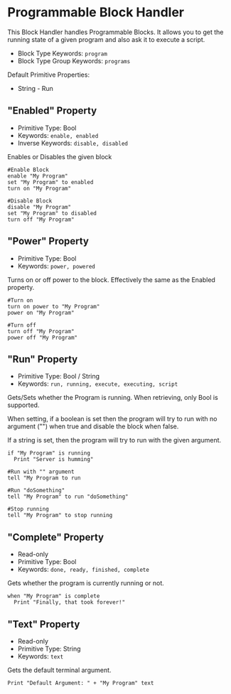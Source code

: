 ﻿# Programmable Block Handler
This Block Handler handles Programmable Blocks.  It allows you to get the running state of a given program and also ask it to execute a script.

* Block Type Keywords: ```program```
* Block Type Group Keywords: ```programs```

Default Primitive Properties:
* String - Run

## "Enabled" Property
* Primitive Type: Bool
* Keywords: ```enable, enabled```
* Inverse Keywords: ```disable, disabled```

Enables or Disables the given block

```
#Enable Block
enable "My Program"
set "My Program" to enabled
turn on "My Program"

#Disable Block
disable "My Program"
set "My Program" to disabled
turn off "My Program"
```

## "Power" Property
* Primitive Type: Bool
* Keywords: ```power, powered```

Turns on or off power to the block.  Effectively the same as the Enabled property.

```
#Turn on
turn on power to "My Program"
power on "My Program"

#Turn off
turn off "My Program"
power off "My Program"
```

## "Run" Property
* Primitive Type: Bool / String
* Keywords: ```run, running, execute, executing, script```

Gets/Sets whether the Program is running.  When retrieving, only Bool is supported.

When setting, if a boolean is set then the program will try to run with no argument ("") when true and disable the block when false.

If a string is set, then the program will try to run with the given argument.

```
if "My Program" is running
  Print "Server is humming"

#Run with "" argument
tell "My Program to run

#Run "doSomething"
tell "My Program" to run "doSomething"

#Stop running
tell "My Program" to stop running
```

## "Complete" Property
* Read-only
* Primitive Type: Bool
* Keywords: ```done, ready, finished, complete```

Gets whether the program is currently running or not.

```
when "My Program" is complete
  Print "Finally, that took forever!"
```

## "Text" Property
* Read-only
* Primitive Type: String
* Keywords: ```text```

Gets the default terminal argument.

```
Print "Default Argument: " + "My Program" text
```
